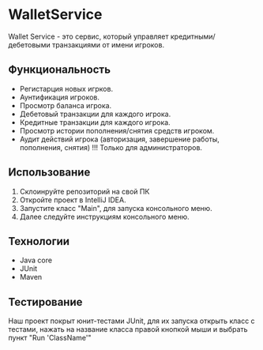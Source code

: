 # WalletService

Wallet Service - это сервис, который управляет кредитными/дебетовыми транзакциями от имени игроков.

## Функциональность
- Регистарция новых игрков.
- Аунтификация игроков.
- Просмотр баланса игрока.
- Дебетовый транзакции для каждого игрока.
- Кредитные транзакции для каждого игрока.
- Просмотр истории пополнения/снятия средств игроком.
- Аудит действий игрока (авторизация, завершение работы, пополнения, снятия) !!! Только для администраторов.

## Использование
1. Склоинруйте репозиторий на свой ПК
2. Откройте проект в IntelliJ IDEA.
3. Запустите класс "Main", для запуска консольного меню.
4. Далее следуйте инструкциям консольного меню.

## Технологии
* Java core
* JUnit
* Maven

## Тестирование
Наш проект покрыт юнит-тестами JUnit, для их запуска открыть класс с тестами, нажать на название класса правой кнопкой мыши и выбрать пункт "Run 'ClassName'"

